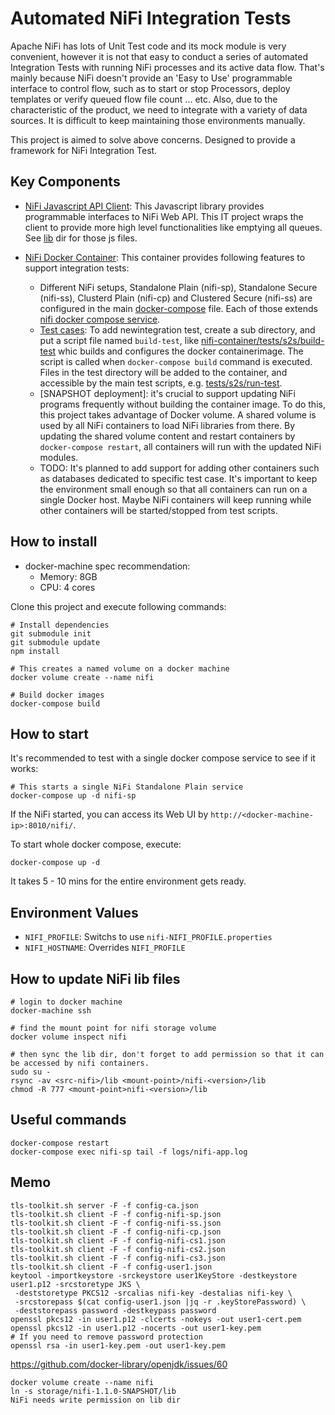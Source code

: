 # Automated NiFi Integration Tests

Apache NiFi has lots of Unit Test code and its mock module is very convenient, however it is not that easy to conduct a series of automated Integration Tests with running NiFi processes and its active data flow.
That's mainly because NiFi doesn't provide an 'Easy to Use' programmable interface to control flow, such as to start or stop Processors, deploy templates or verify queued flow file count ... etc.
Also, due to the characteristic of the product, we need to integrate with a variety of data sources. It is difficult to keep maintaining those environments manually.

This project is aimed to solve above concerns. Designed to provide a framework for NiFi Integration Test.

## Key Components

- [NiFi Javascript API Client](https://github.com/ijokarumawak/nifi-api-client-js): This Javascript library provides programmable interfaces to NiFi Web API. This IT project wraps the client to provide more high level functionalities like emptying all queues. See [lib](https://github.com/ijokarumawak/nifi-integration-tests/tree/master/lib) dir for those js files.

- [NiFi Docker Container](https://github.com/ijokarumawak/nifi-integration-tests/tree/master/nifi-container): This container provides following features to support integration tests:

  - Different NiFi setups, Standalone Plain (nifi-sp), Standalone Secure (nifi-ss), Clusterd Plain (nifi-cp) and Clustered Secure (nifi-ss) are configured in the main [docker-compose](https://github.com/ijokarumawak/nifi-integration-tests/blob/master/docker-compose.yml) file. Each of those extends [nifi docker compose service](https://github.com/ijokarumawak/nifi-integration-tests/blob/master/nifi-container/docker-compose.yml).
  - [Test cases](https://github.com/ijokarumawak/nifi-integration-tests/tree/master/nifi-container/tests): To add newintegration test, create a sub directory, and put a script file named `build-test`, like [nifi-container/tests/s2s/build-test](https://github.com/ijokarumawak/nifi-integration-tests/blob/master/nifi-container/tests/s2s/build-test) whic builds and configures the docker containerimage. The script is called when `docker-compose build` command is executed. Files in the test directory will be added to the container, and accessible by the main test scripts, e.g. [tests/s2s/run-test](https://github.com/ijokarumawak/nifi-integration-tests/blob/master/tests/s2s/run-test).
  - [SNAPSHOT deployment]: it's crucial to support updating NiFi programs frequently without building the container image. To do this, this project takes advantage of Docker volume. A shared volume is used by all NiFi containers to load NiFi libraries from there. By updating the shared volume content and restart containers by `docker-compose restart`, all containers will run with the updated NiFi modules.
  - TODO: It's planned to add support for adding other containers such as databases dedicated to specific test case. It's important to keep the environment small enough so that all containers can run on a single Docker host. Maybe NiFi containers will keep running while other containers will be started/stopped from test scripts.

## How to install

- docker-machine spec recommendation:
  - Memory: 8GB
  - CPU: 4 cores

Clone this project and execute following commands:

```
# Install dependencies
git submodule init
git submodule update
npm install

# This creates a named volume on a docker machine
docker volume create --name nifi

# Build docker images
docker-compose build
```

## How to start

It's recommended to test with a single docker compose service to see if it works:

```
# This starts a single NiFi Standalone Plain service
docker-compose up -d nifi-sp
```

If the NiFi started, you can access its Web UI by `http://<docker-machine-ip>:8010/nifi/`.

To start whole docker compose, execute:
```
docker-compose up -d
```

It takes 5 - 10 mins for the entire environment gets ready.

## Environment Values

- `NIFI_PROFILE`: Switchs to use `nifi-NIFI_PROFILE.properties`
- `NIFI_HOSTNAME`: Overrides `NIFI_PROFILE`

## How to update NiFi lib files

```
# login to docker machine
docker-machine ssh

# find the mount point for nifi storage volume
docker volume inspect nifi

# then sync the lib dir, don't forget to add permission so that it can be accessed by nifi containers.
sudo su - 
rsync -av <src-nifi>/lib <mount-point>/nifi-<version>/lib
chmod -R 777 <mount-point>nifi-<version>/lib
```

## Useful commands

```
docker-compose restart
docker-compose exec nifi-sp tail -f logs/nifi-app.log
```

## Memo

```
tls-toolkit.sh server -F -f config-ca.json
tls-toolkit.sh client -F -f config-nifi-sp.json
tls-toolkit.sh client -F -f config-nifi-ss.json
tls-toolkit.sh client -F -f config-nifi-cp.json
tls-toolkit.sh client -F -f config-nifi-cs1.json
tls-toolkit.sh client -F -f config-nifi-cs2.json
tls-toolkit.sh client -F -f config-nifi-cs3.json
tls-toolkit.sh client -F -f config-user1.json
keytool -importkeystore -srckeystore user1KeyStore -destkeystore user1.p12 -srcstoretype JKS \
 -deststoretype PKCS12 -srcalias nifi-key -destalias nifi-key \
 -srcstorepass $(cat config-user1.json |jq -r .keyStorePassword) \
 -deststorepass password -destkeypass password
openssl pkcs12 -in user1.p12 -clcerts -nokeys -out user1-cert.pem
openssl pkcs12 -in user1.p12 -nocerts -out user1-key.pem
# If you need to remove password protection
openssl rsa -in user1-key.pem -out user1-key.pem
```

https://github.com/docker-library/openjdk/issues/60

```
docker volume create --name nifi
ln -s storage/nifi-1.1.0-SNAPSHOT/lib
NiFi needs write permission on lib dir
```

